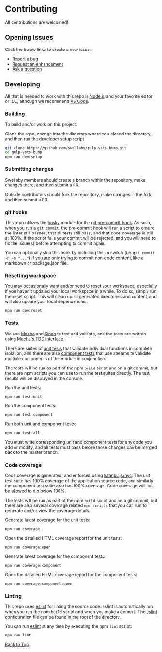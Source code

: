 # Contributing

All contributions are welcomed!

## Opening Issues

Click the below links to create a new issue:

- [Report a bug][create-bug-url]
- [Request an enhancement][create-enhancement-url]
- [Ask a question][create-question-url]

## Developing

All that is needed to work with this repo is [Node.js][nodejs-url] and your favorite editor or IDE, although we recommend [VS Code][vscode-url].

### Building

To build and/or work on this project:

Clone the repo, change into the directory where you cloned the directory, and then run the developer setup script

```sh
git clone https://github.com/swellaby/gulp-vsts-bump.git
cd gulp-vsts-bump
npm run dev:setup
```

### Submitting changes

Swellaby members should create a branch within the repository, make changes there, and then submit a PR.

Outside contributors should fork the repository, make changes in the fork, and then submit a PR.

### git hooks

This repo utilizes the [husky][husky-url] module for the [git pre-commit hook][git-hook-url]. As such, when you run a `git commit`, the pre-commit hook will run a script to ensure the linter still passes, that all tests still pass, and that code coverage is still at 100%. If the script fails your commit will be rejected, and you will need to fix the issue(s) before attempting to commit again.

You can optionally skip this hook by including the `-n` switch (i.e. `git commit -n -m "..."`) if you are only trying to commit non-code content, like a markdown or package.json file.

### Resetting workspace

You may occasionally want and/or need to reset your workspace, especially if you haven't updated your local workspace in a while. To do so, simply run the reset script. This will clean up all generated directories and content, and will also update your local dependencies.

```sh
npm run dev:reset
```

### Tests

We use [Mocha][mocha-url] and [Sinon][sinon-url] to test and validate, and the tests are written using [Mocha's TDD interface][mocha-tdd-url].

There are suites of [unit tests][unit-test] that validate individual functions in complete isolation, and there are also [component tests][comp-test] that use streams to validate multiple components of the module in conjunction.

The tests will be run as part of the npm `build` script and on a git commit, but there are npm scripts you can use to run the test suites directly. The test results will be displayed in the console.

Run the unit tests:

```sh
npm run test:unit
```

Run the component tests:

```sh
npm run test:component
```

Run both unit and component tests:

```sh
npm run test:all
```

You must write corresponding unit and component tests for any code you add or modify, and all tests must pass before those changes can be merged back to the master branch.

### Code coverage

Code coverage is generated, and enforced using [Istanbuljs/nyc][nyc-url]. The unit test suite has 100% coverage of the application source code, and similarly the component test suite also has 100% coverage. Code coverage will not be allowed to dip below 100%.

The tests will be run as part of the npm `build` script and on a git commit, but there are also several coverage related `npm scripts` that you can run to generate and/or view the coverage details.

Generate latest coverage for the unit tests:

```sh
npm run coverage
```

Open the detailed HTML coverage report for the unit tests:

```sh
npm run coverage:open
```

Generate latest coverage for the component tests:

```sh
npm run coverage:component
```

Open the detailed HTML coverage report for the component tests:

```sh
npm run coverage:component:open
```

### Linting

This repo uses [eslint][eslint-url] for linting the source code. eslint is automatically run when you run the npm `build` script and when you make a commit. The [eslint configuration file][eslint-config-file-url] can be found in the root of the directory.

You can run [eslint][eslint-url] at any time by executing the npm `lint` script:

```sh
npm run lint
```

[Back to Top][top]

[create-bug-url]: https://github.com/swellaby/gulp-vsts-bump/issues/new?template=BUG_TEMPLATE.md&labels=bug,unreviewed&title=Bug:%20
[create-question-url]: https://github.com/swellaby/gulp-vsts-bump/issues/new?template=QUESTION_TEMPLATE.md&labels=question,unreviewed&title=Q:%20
[create-enhancement-url]: https://github.com/swellaby/gulp-vsts-bump/issues/new?template=ENHANCEMENT_TEMPLATE.md&labels=enhancement,unreviewed&title=E:%20
[nodejs-url]: https://nodejs.org/en/download/
[vscode-url]: https://code.visualstudio.com/
[husky-url]: https://www.npmjs.com/package/husky
[git-hook-url]: https://git-scm.com/docs/githooks#_pre_commit
[eslint-url]: https://eslint.org/
[mocha-url]: https://mochajs.org/
[mocha-tdd-url]: https://mochajs.org/#tdd
[sinon-url]: sinonjs.org/
[nyc-url]: https://istanbul.js.org/
[unit-test]: ../test/unit/
[comp-test]: ../test/component/
[eslint-config-file-url]: ../.eslintrc.js
[top]: CONTRIBUTING.md#contributing
